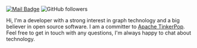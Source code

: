 [![Mail Badge](https://img.shields.io/badge/E--mail-cole@colegreer.ca-blue.svg)](mailto:cole@colegreer.ca)
![GitHub followers](https://img.shields.io/github/followers/Cole-Greer?color=black)

Hi, I'm a developer with a strong interest in graph technology and a big believer in open source software. I am a committer to [Apache TinkerPop](https://tinkerpop.apache.org/). Feel free to get in touch with any questions, I'm always happy to chat about technology.
